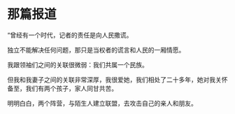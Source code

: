 # 那篇报道


“曾经有一个时代，记者的责任是向人民撒谎。

 独立不能解决任何问题，那只是当权者的谎言和人民的一厢情愿。
 
 

我跟领袖们之间的关联很微弱：我们共属一个民族。

但我和我妻子之间的关联非常深厚，我很爱她，我们相处了二十多年，她对我关怀备至，我们有两个孩子，家人同甘共苦。



明明白白，两个阵营，与陌生人建立联盟，去攻击自己的亲人和朋友。
